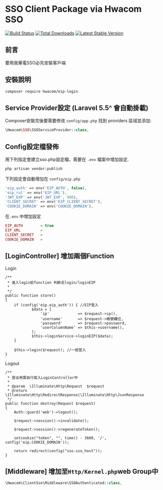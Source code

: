 # SSO Client Package via Hwacom SSO

<a href="https://github.com/mozielin/Client-SSO/actions"><img src="https://github.com/mozielin/Client-SSO/workflows/PHP Composer/badge.svg" alt="Build Status"></a>
[![Total Downloads](http://poser.pugx.org/hwacom/client-sso/downloads)](https://packagist.org/packages/hwacom/client-sso)
[![Latest Stable Version](http://poser.pugx.org/hwacom/client-sso/v)](https://packagist.org/packages/hwacom/client-sso)
## 前言

要用我華電SSO必先安裝客戶端

## 安裝說明

```bash
composer require hwacom/eip-login
```

## Service Provider設定 (Laravel 5.5^ 會自動掛載)

Composer安裝完後要需要修改 `config/app.php` 找到 providers 區域並添加:

```php
\Hwacom\SSO\SSOServiceProvider::class,
```

## Config設定檔發佈 

用下列指定會建立sso.php設定檔，需要在 `.env` 檔案中增加設定.

```bash
php artisan vendor:publish
```

 下列設定會自動增加在 `config/eip.php`

```php
'eip_auth' => env('EIP_AUTH', false),
'eip_rul' => env('EIP_URL'),
'JWT_EXP' => env('JWT_EXP', 900),
'CLIENT_SECRET' => env('EIP_CLIENT_SECRET'),
'COOKIE_DOMAIN' => env('COOKIE_DOMAIN'),
```

在`.env` 中增加設定

```php
EIP_AUTH        = true
EIP_URL         = 
CLIENT_SECRET   =
COOKIE_DOMAIN   =
```

## [LoginController] 增加兩個Function
Login

```
/**
 * 進入login前function 判斷走login/loginEIP
 *
 */
public function store()
{
    if (config('eip.eip_auth')) { //EIP登入
            $data = [
                'ip'             => $request->ip(),
                'username'       => $request->帳號欄位,
                'password'       => $request->password,
                'userColumnName' => $this->username(),
            ];
            $this->loginService->loginEIP($data);
    }
    
    $this->login($request); //一般登入
}
```

Logout

```
/**
 * 登出用需自行寫入LoginController中
 *
 * @param  \Illuminate\Http\Request  $request
 * @return \Illuminate\Http\RedirectResponse|\Illuminate\Http\JsonResponse
 */
public function destroy(Request $request)
{
    Auth::guard('web')->logout();

    $request->session()->invalidate();

    $request->session()->regenerateToken();
    
    setcookie("token", "", time() - 3600, '/', config('eip.COOKIE_DOMAIN'));

    return redirect(config("sso.sso_host"));
}
```
## [Middleware] 增加至`Http/Kernel.php`web Group中

```php
\Hwacom\ClientSso\Middleware\SSOAuthenticated::class,
```

